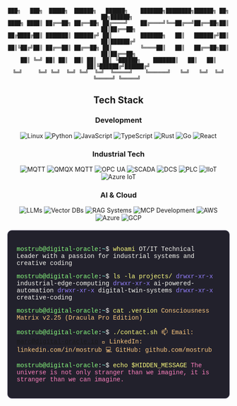 <!-- Terminal-style Dracula Pro Theme for GitHub Profile -->
<!-- Background: #22212C, Foreground: #F8F8F2, Comment: #7970A9 -->
<!-- Purple: #9580FF, Pink: #FF80BF, Green: #8AFF80, Cyan: #80FFEA -->
<!-- Red: #FF9580, Yellow: #FFFF80, Orange: #FFCA80 -->

<div align="center">

```ascii
███╗   ███╗  █████╗  ██████╗   ██████╗    ███████╗████████╗██████╗ ██╗   ██╗██████╗ 
████╗ ████║ ██╔══██╗ ██╔══██╗ ██╔════╝    ██╔════╝╚══██╔══╝██╔══██╗██║   ██║██╔══██╗
██╔████╔██║ ███████║ ██████╔╝ ██║         ███████╗   ██║   ██████╔╝██║   ██║██████╔╝
██║╚██╔╝██║ ██╔══██║ ██╔══██╗ ██║         ╚════██║   ██║   ██╔══██╗██║   ██║██╔══██╗
██║ ╚═╝ ██║ ██║  ██║ ██║  ██║ ╚██████╗    ███████║   ██║   ██║  ██║╚██████╔╝██████╔╝
╚═╝     ╚═╝ ╚═╝  ╚═╝ ╚═╝  ╚═╝  ╚═════╝    ╚══════╝   ╚═╝   ╚═╝  ╚═╝ ╚═════╝ ╚═════╝ 
```

</div>

<div align="center">
  <!-- Tech Stack -->
  <h2>Tech Stack</h2>
  <h3>Development</h3>
  <img src="https://img.shields.io/badge/Linux-9580FF?style=flat-square&logo=linux" alt="Linux">
  <img src="https://img.shields.io/badge/Python-FFCA80?style=flat-square&logo=python" alt="Python">
  <img src="https://img.shields.io/badge/JavaScript-FFFF80?style=flat-square&logo=javascript" alt="JavaScript">
  <img src="https://img.shields.io/badge/TypeScript-80FFEA?style=flat-square&logo=typescript" alt="TypeScript">
  <img src="https://img.shields.io/badge/Rust-FF9580?style=flat-square&logo=rust" alt="Rust">
  <img src="https://img.shields.io/badge/Go-80FFEA?style=flat-square&logo=go" alt="Go">
  <img src="https://img.shields.io/badge/React-FFFF80?style=flat-square&logo=react" alt="React">
  <br>
  
  <!-- Industrial Tech -->
  <h3>Industrial Tech</h3>
  <img src="https://img.shields.io/badge/MQTT-FFCA80?style=flat-square&logo=mqtt" alt="MQTT">
  <img src="https://img.shields.io/badge/QMQX_MQTT-FF9580?style=flat-square&logo=mqtt" alt="QMQX MQTT">
  <img src="https://img.shields.io/badge/OPC_UA-8AFF80?style=flat-square" alt="OPC UA">
  <img src="https://img.shields.io/badge/SCADA-9580FF?style=flat-square" alt="SCADA">
  <img src="https://img.shields.io/badge/DCS-FF80BF?style=flat-square" alt="DCS">
  <img src="https://img.shields.io/badge/PLC-FFFF80?style=flat-square" alt="PLC">
  <img src="https://img.shields.io/badge/IIoT-80FFEA?style=flat-square" alt="IIoT">
  <img src="https://img.shields.io/badge/Azure_IoT-FF9580?style=flat-square&logo=microsoftazure" alt="Azure IoT">
  <br>
  
  <!-- AI & Cloud -->
  <h3>AI & Cloud</h3>
  <img src="https://img.shields.io/badge/Large_Language_Models-FF9580?style=flat-square" alt="LLMs">
  <img src="https://img.shields.io/badge/Vector_Databases-9580FF?style=flat-square" alt="Vector DBs">
  <img src="https://img.shields.io/badge/RAG_Systems-FF80BF?style=flat-square" alt="RAG Systems">
  <img src="https://img.shields.io/badge/MCP_Development-80FFEA?style=flat-square" alt="MCP Development">
  <img src="https://img.shields.io/badge/AWS-FFFF80?style=flat-square&logo=amazon-aws" alt="AWS">
  <img src="https://img.shields.io/badge/Azure-80FFEA?style=flat-square&logo=microsoftazure" alt="Azure">
  <img src="https://img.shields.io/badge/GCP-FF9580?style=flat-square&logo=google-cloud" alt="GCP">
</div>

<div style="background-color: #22212C; color: #F8F8F2; font-family: 'Courier New', monospace; padding: 20px; border-radius: 10px; border: 1px solid #454158; margin-top: 20px;">

<span style="color: #8AFF80;">mostrub@digital-oracle</span>:<span style="color: #80FFEA;">~</span>$ <span style="color: #FFFF80;">whoami</span>
<span style="color: #F8F8F2;">OT/IT Technical Leader with a passion for industrial systems and creative coding</span>

<span style="color: #8AFF80;">mostrub@digital-oracle</span>:<span style="color: #80FFEA;">~</span>$ <span style="color: #FFFF80;">ls -la projects/</span>
<span style="color: #9580FF;">drwxr-xr-x</span> <span style="color: #F8F8F2;">industrial-edge-computing</span>
<span style="color: #9580FF;">drwxr-xr-x</span> <span style="color: #F8F8F2;">ai-powered-automation</span>
<span style="color: #9580FF;">drwxr-xr-x</span> <span style="color: #F8F8F2;">digital-twin-systems</span>
<span style="color: #9580FF;">drwxr-xr-x</span> <span style="color: #F8F8F2;">creative-coding</span>

<span style="color: #8AFF80;">mostrub@digital-oracle</span>:<span style="color: #80FFEA;">~</span>$ <span style="color: #FFFF80;">cat .version</span>
<span style="color: #FFCA80;">Consciousness Matrix v2.25 (Dracula Pro Edition)</span>

<span style="color: #8AFF80;">mostrub@digital-oracle</span>:<span style="color: #80FFEA;">~</span>$ <span style="color: #FFFF80;">./contact.sh</span>
<span style="color: #FFCA80;">
📫 Email: marc@digital-oracle.io
🔗 LinkedIn: linkedin.com/in/mostrub
💻 GitHub: github.com/mostrub
</span>

<span style="color: #8AFF80;">mostrub@digital-oracle</span>:<span style="color: #80FFEA;">~</span>$ <span style="color: #FFFF80;">echo $HIDDEN_MESSAGE</span>
<span style="color: #FF80BF;">The universe is not only stranger than we imagine, it is stranger than we can imagine.</span>

</div>

<!-- Easter egg: There's a robot class hidden in the matrix. Find it if you can. -->
